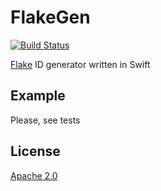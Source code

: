 FlakeGen
========

[![Build Status](https://travis-ci.org/max-potapov/FlakeGen.swift.svg?branch=master)](https://travis-ci.org/max-potapov/FlakeGen.swift)

[Flake](https://github.com/boundary/flake) ID generator written in Swift

## Example

Please, see tests

## License

[Apache 2.0](https://github.com/max-potapov/FlakeGen.swift/blob/master/LICENSE.md)

